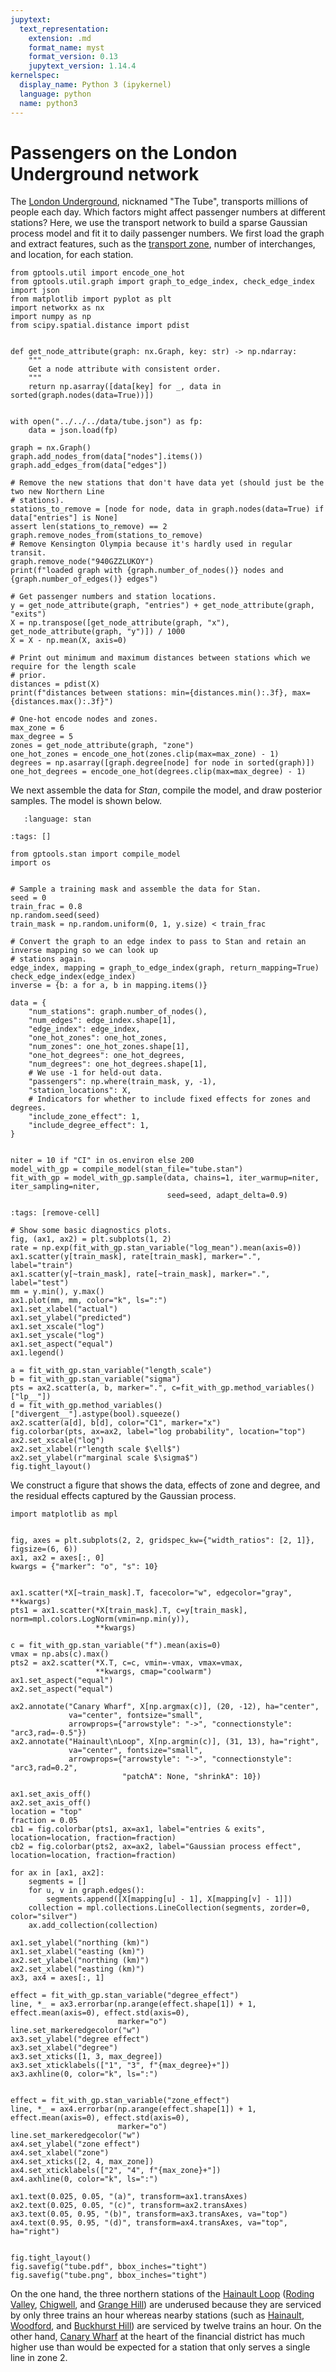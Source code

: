 ```yaml
---
jupytext:
  text_representation:
    extension: .md
    format_name: myst
    format_version: 0.13
    jupytext_version: 1.14.4
kernelspec:
  display_name: Python 3 (ipykernel)
  language: python
  name: python3
---
```


# Passengers on the London Underground network

The [London Underground](https://en.wikipedia.org/wiki/London_Underground), nicknamed "The Tube", transports millions of people each day. Which factors might affect passenger numbers at different stations? Here, we use the transport network to build a sparse Gaussian process model and fit it to daily passenger numbers. We first load the graph and extract features, such as the [transport zone](https://en.wikipedia.org/wiki/London_fare_zones), number of interchanges, and location, for each station.

```{code-cell} ipython3
from gptools.util import encode_one_hot
from gptools.util.graph import graph_to_edge_index, check_edge_index
import json
from matplotlib import pyplot as plt
import networkx as nx
import numpy as np
from scipy.spatial.distance import pdist


def get_node_attribute(graph: nx.Graph, key: str) -> np.ndarray:
    """
    Get a node attribute with consistent order.
    """
    return np.asarray([data[key] for _, data in sorted(graph.nodes(data=True))])


with open("../../../data/tube.json") as fp:
    data = json.load(fp)

graph = nx.Graph()
graph.add_nodes_from(data["nodes"].items())
graph.add_edges_from(data["edges"])

# Remove the new stations that don't have data yet (should just be the two new Northern Line 
# stations).
stations_to_remove = [node for node, data in graph.nodes(data=True) if data["entries"] is None]
assert len(stations_to_remove) == 2
graph.remove_nodes_from(stations_to_remove)
# Remove Kensington Olympia because it's hardly used in regular transit.
graph.remove_node("940GZZLUKOY")
print(f"loaded graph with {graph.number_of_nodes()} nodes and {graph.number_of_edges()} edges")

# Get passenger numbers and station locations.
y = get_node_attribute(graph, "entries") + get_node_attribute(graph, "exits")
X = np.transpose([get_node_attribute(graph, "x"), get_node_attribute(graph, "y")]) / 1000
X = X - np.mean(X, axis=0)

# Print out minimum and maximum distances between stations which we require for the length scale 
# prior.
distances = pdist(X)
print(f"distances between stations: min={distances.min():.3f}, max={distances.max():.3f}")

# One-hot encode nodes and zones.
max_zone = 6
max_degree = 5
zones = get_node_attribute(graph, "zone")
one_hot_zones = encode_one_hot(zones.clip(max=max_zone) - 1)
degrees = np.asarray([graph.degree[node] for node in sorted(graph)])
one_hot_degrees = encode_one_hot(degrees.clip(max=max_degree) - 1)
```

We next assemble the data for *Stan*, compile the model, and draw posterior samples. The model is shown below.

```{literalinclude} tube.stan
   :language: stan
```

```{code-cell} ipython3
:tags: []

from gptools.stan import compile_model
import os


# Sample a training mask and assemble the data for Stan.
seed = 0
train_frac = 0.8
np.random.seed(seed)
train_mask = np.random.uniform(0, 1, y.size) < train_frac

# Convert the graph to an edge index to pass to Stan and retain an inverse mapping so we can look up 
# stations again.
edge_index, mapping = graph_to_edge_index(graph, return_mapping=True)
check_edge_index(edge_index)
inverse = {b: a for a, b in mapping.items()}

data = {
    "num_stations": graph.number_of_nodes(),
    "num_edges": edge_index.shape[1],
    "edge_index": edge_index,
    "one_hot_zones": one_hot_zones,
    "num_zones": one_hot_zones.shape[1],
    "one_hot_degrees": one_hot_degrees,
    "num_degrees": one_hot_degrees.shape[1],
    # We use -1 for held-out data.
    "passengers": np.where(train_mask, y, -1),
    "station_locations": X,
    # Indicators for whether to include fixed effects for zones and degrees.
    "include_zone_effect": 1,
    "include_degree_effect": 1,
}


niter = 10 if "CI" in os.environ else 200
model_with_gp = compile_model(stan_file="tube.stan")
fit_with_gp = model_with_gp.sample(data, chains=1, iter_warmup=niter, iter_sampling=niter,
                                   seed=seed, adapt_delta=0.9)
```

```{code-cell} ipython3
:tags: [remove-cell]

# Show some basic diagnostics plots.
fig, (ax1, ax2) = plt.subplots(1, 2)
rate = np.exp(fit_with_gp.stan_variable("log_mean").mean(axis=0))
ax1.scatter(y[train_mask], rate[train_mask], marker=".", label="train")
ax1.scatter(y[~train_mask], rate[~train_mask], marker=".", label="test")
mm = y.min(), y.max()
ax1.plot(mm, mm, color="k", ls=":")
ax1.set_xlabel("actual")
ax1.set_ylabel("predicted")
ax1.set_xscale("log")
ax1.set_yscale("log")
ax1.set_aspect("equal")
ax1.legend()

a = fit_with_gp.stan_variable("length_scale")
b = fit_with_gp.stan_variable("sigma")
pts = ax2.scatter(a, b, marker=".", c=fit_with_gp.method_variables()["lp__"])
d = fit_with_gp.method_variables()["divergent__"].astype(bool).squeeze()
ax2.scatter(a[d], b[d], color="C1", marker="x")
fig.colorbar(pts, ax=ax2, label="log probability", location="top")
ax2.set_xscale("log")
ax2.set_xlabel(r"length scale $\ell$")
ax2.set_ylabel(r"marginal scale $\sigma$")
fig.tight_layout()
```

We construct a figure that shows the data, effects of zone and degree, and the residual effects captured by the Gaussian process.

```{code-cell} ipython3
import matplotlib as mpl


fig, axes = plt.subplots(2, 2, gridspec_kw={"width_ratios": [2, 1]}, figsize=(6, 6))
ax1, ax2 = axes[:, 0]
kwargs = {"marker": "o", "s": 10}


ax1.scatter(*X[~train_mask].T, facecolor="w", edgecolor="gray", **kwargs)
pts1 = ax1.scatter(*X[train_mask].T, c=y[train_mask], norm=mpl.colors.LogNorm(vmin=np.min(y)),
                   **kwargs)

c = fit_with_gp.stan_variable("f").mean(axis=0)
vmax = np.abs(c).max()
pts2 = ax2.scatter(*X.T, c=c, vmin=-vmax, vmax=vmax,
                   **kwargs, cmap="coolwarm")
ax1.set_aspect("equal")
ax2.set_aspect("equal")

ax2.annotate("Canary Wharf", X[np.argmax(c)], (20, -12), ha="center",
             va="center", fontsize="small",
             arrowprops={"arrowstyle": "->", "connectionstyle": "arc3,rad=-0.5"})
ax2.annotate("Hainault\nLoop", X[np.argmin(c)], (31, 13), ha="right",
             va="center", fontsize="small",
             arrowprops={"arrowstyle": "->", "connectionstyle": "arc3,rad=0.2",
                         "patchA": None, "shrinkA": 10})

ax1.set_axis_off()
ax2.set_axis_off()
location = "top"
fraction = 0.05
cb1 = fig.colorbar(pts1, ax=ax1, label="entries & exits", location=location, fraction=fraction)
cb2 = fig.colorbar(pts2, ax=ax2, label="Gaussian process effect", location=location, fraction=fraction)

for ax in [ax1, ax2]:
    segments = []
    for u, v in graph.edges():
        segments.append([X[mapping[u] - 1], X[mapping[v] - 1]])
    collection = mpl.collections.LineCollection(segments, zorder=0, color="silver")
    ax.add_collection(collection)

ax1.set_ylabel("northing (km)")
ax1.set_xlabel("easting (km)")
ax2.set_ylabel("northing (km)")
ax2.set_xlabel("easting (km)")
ax3, ax4 = axes[:, 1]

effect = fit_with_gp.stan_variable("degree_effect")
line, *_ = ax3.errorbar(np.arange(effect.shape[1]) + 1, effect.mean(axis=0), effect.std(axis=0),
                        marker="o")
line.set_markeredgecolor("w")
ax3.set_ylabel("degree effect")
ax3.set_xlabel("degree")
ax3.set_xticks([1, 3, max_degree])
ax3.set_xticklabels(["1", "3", f"{max_degree}+"])
ax3.axhline(0, color="k", ls=":")


effect = fit_with_gp.stan_variable("zone_effect")
line, *_ = ax4.errorbar(np.arange(effect.shape[1]) + 1, effect.mean(axis=0), effect.std(axis=0),
                        marker="o")
line.set_markeredgecolor("w")
ax4.set_ylabel("zone effect")
ax4.set_xlabel("zone")
ax4.set_xticks([2, 4, max_zone])
ax4.set_xticklabels(["2", "4", f"{max_zone}+"])
ax4.axhline(0, color="k", ls=":")

ax1.text(0.025, 0.05, "(a)", transform=ax1.transAxes)
ax2.text(0.025, 0.05, "(c)", transform=ax2.transAxes)
ax3.text(0.05, 0.95, "(b)", transform=ax3.transAxes, va="top")
ax4.text(0.95, 0.95, "(d)", transform=ax4.transAxes, va="top", ha="right")


fig.tight_layout()
fig.savefig("tube.pdf", bbox_inches="tight")
fig.savefig("tube.png", bbox_inches="tight")
```

On the one hand, the three northern stations of the [Hainault Loop](https://en.wikipedia.org/wiki/Hainault_Loop) ([Roding Valley](https://en.wikipedia.org/wiki/Roding_Valley_tube_station), [Chigwell](https://en.wikipedia.org/wiki/Chigwell_tube_station), and [Grange Hill](https://en.wikipedia.org/wiki/Grange_Hill_tube_station)) are underused because they are serviced by only three trains an hour whereas nearby stations (such as [Hainault](https://en.wikipedia.org/wiki/Hainault_tube_station), [Woodford](https://en.wikipedia.org/wiki/Woodford_tube_station), and [Buckhurst Hill](https://en.wikipedia.org/wiki/Buckhurst_Hill_tube_station)) are serviced by twelve trains an hour. On the other hand, [Canary Wharf](https://en.wikipedia.org/wiki/Canary_Wharf_tube_station) at the heart of the financial district has much higher use than would be expected for a station that only serves a single line in zone 2.
